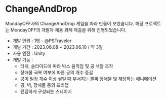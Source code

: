 # ChangeAndDrop
MondayOFF사의 ChangeAndDrop 게임을 따라 만들어 보았습니다.
해당 프로젝트는 MondayOFF의 개발자 채용 과제 제출을 위해 진행되었습니다.

* 개발 인원 : 1명 - @PSTraveler
* 개발 기간 : 2023.06.08 ~ 2023.06.10 / 약 3일
* 사용 엔진 : Unity
* 개발 기능 : 
  - 터치, 슬라이드에 따라 박스 움직임 및 공 색깔 조작
  - 장애물 극복 여부에 따른 공의 개수 증감
  - 공이 일정 개수 이상 쌓일 때 부서지는 블록 장애물 및 해당하는 애니메이션
  - 공, 벽, 장애물 등의 프리팹
  - 랜덤하게 구성되는 스테이지
